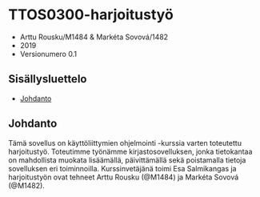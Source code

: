 # TTOS0300-harjoitustyö

* Arttu Rousku/M1484 & Markéta Sovová/1482
* 2019 
* Versionumero 0.1

## Sisällysluettelo

* [Johdanto](#johdanto)

## Johdanto

Tämä sovellus on käyttöliittymien ohjelmointi -kurssia varten toteutettu harjoitustyö. 
Toteutimme työnämme kirjastosovelluksen, jonka tietokantaa on mahdollista muokata lisäämällä, päivittämällä sekä poistamalla tietoja sovelluksen eri toiminnoilla.
Kurssinvetäjänä toimi Esa Salmikangas ja harjoitustyön ovat tehneet Arttu Rousku (@M1484) ja Markéta Sovová (@M1482).

